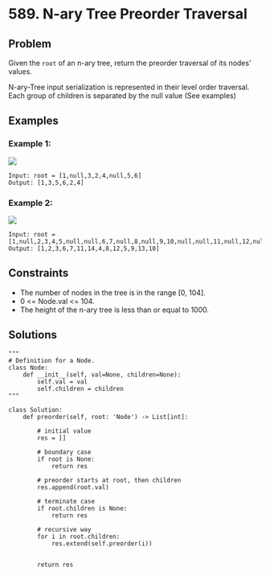# 589. N-ary Tree Preorder Traversal

## Problem

Given the `root` of an n-ary tree, return the preorder traversal of its nodes' values.

N-ary-Tree input serialization is represented in their level order traversal. Each group of children is separated by the null value (See examples)

## Examples

### Example 1:

![](https://assets.leetcode.com/uploads/2018/10/12/narytreeexample.png)

```
Input: root = [1,null,3,2,4,null,5,6]
Output: [1,3,5,6,2,4]
```
### Example 2:

![](https://assets.leetcode.com/uploads/2019/11/08/sample_4_964.png)

```
Input: root = [1,null,2,3,4,5,null,null,6,7,null,8,null,9,10,null,null,11,null,12,null,13,null,null,14]
Output: [1,2,3,6,7,11,14,4,8,12,5,9,13,10]
```

## Constraints

  * The number of nodes in the tree is in the range [0, 104].
  * 0 <= Node.val <= 104.
  * The height of the n-ary tree is less than or equal to 1000.

## Solutions

```Python3
"""
# Definition for a Node.
class Node:
    def __init__(self, val=None, children=None):
        self.val = val
        self.children = children
"""

class Solution:
    def preorder(self, root: 'Node') -> List[int]:
        
        # initial value
        res = []
        
        # boundary case
        if root is None:
            return res
        
        # preorder starts at root, then children
        res.append(root.val)
        
        # terminate case
        if root.children is None:
            return res
        
        # recursive way
        for i in root.children:
            res.extend(self.preorder(i))
        
        
        return res
```

